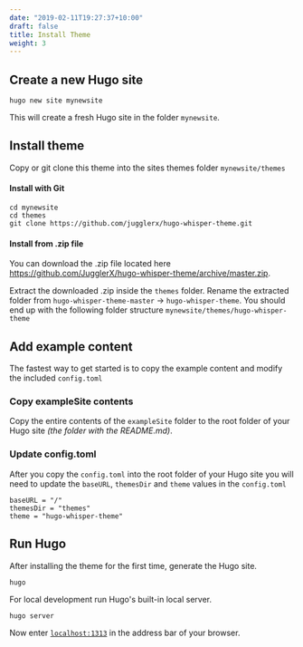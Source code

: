 ```yaml
---
date: "2019-02-11T19:27:37+10:00"
draft: false
title: Install Theme
weight: 3
---
```


## Create a new Hugo site

```
hugo new site mynewsite
```

This will create a fresh Hugo site in the folder `mynewsite`.

## Install theme

Copy or git clone this theme into the sites themes folder `mynewsite/themes`

#### Install with Git

```
cd mynewsite
cd themes
git clone https://github.com/jugglerx/hugo-whisper-theme.git
```

#### Install from .zip file

You can download the .zip file located here https://github.com/JugglerX/hugo-whisper-theme/archive/master.zip.

Extract the downloaded .zip inside the `themes` folder. Rename the extracted folder from `hugo-whisper-theme-master` -> `hugo-whisper-theme`. You should end up with the following folder structure `mynewsite/themes/hugo-whisper-theme`

## Add example content

The fastest way to get started is to copy the example content and modify the included `config.toml`

### Copy exampleSite contents

Copy the entire contents of the `exampleSite` folder to the root folder of your Hugo site _(the folder with the README.md)_.

### Update config.toml

After you copy the `config.toml` into the root folder of your Hugo site you will need to update the `baseURL`, `themesDir` and `theme` values in the `config.toml`

```
baseURL = "/"
themesDir = "themes"
theme = "hugo-whisper-theme"
```

## Run Hugo

After installing the theme for the first time, generate the Hugo site.

```
hugo
```

For local development run Hugo's built-in local server.

```
hugo server
```

Now enter [`localhost:1313`](http://localhost:1313) in the address bar of your browser.
